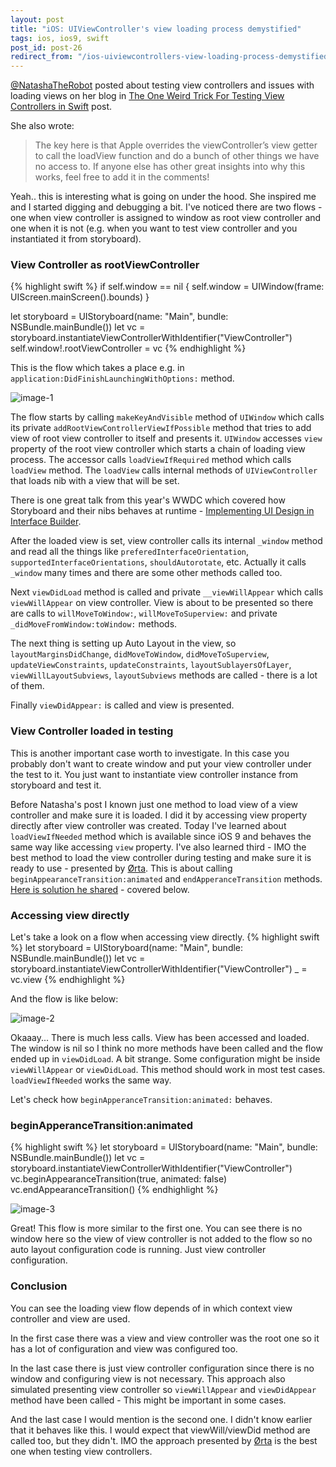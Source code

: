 ```yaml
---
layout: post
title: "iOS: UIViewController's view loading process demystified"
tags: ios, ios9, swift
post_id: post-26
redirect_from: "/ios-uiviewcontrollers-view-loading-process-demystified/"
---
```

[@NatashaTheRobot][natasha-twitter] posted about testing view controllers and
issues with loading views on her blog in
[The One Weird Trick For Testing View Controllers in Swift][natasha-post] post.

She also wrote:
> The key here is that Apple overrides the viewController’s view getter to call the loadView function and do a bunch of other things we have no access to. If anyone else has other great insights into why this works, feel free to add it in the comments!

Yeah.. this is interesting what is going on under the hood. She inspired me
and I started digging and debugging a bit. I've noticed there are two flows -
one when view controller is assigned to window as root view controller and one
when it is not (e.g. when you want to test view controller and you
  instantiated it from storyboard).

### View Controller as rootViewController
{% highlight swift %}
if self.window == nil {
    self.window = UIWindow(frame: UIScreen.mainScreen().bounds)
}

let storyboard = UIStoryboard(name: "Main", bundle: NSBundle.mainBundle())
let vc = storyboard.instantiateViewControllerWithIdentifier("ViewController")
self.window!.rootViewController = vc
{% endhighlight %}

This is the flow which takes a place e.g. in
`application:DidFinishLaunchingWithOptions:` method.

![image-1][img-1]

The flow starts by calling `makeKeyAndVisible` method of `UIWindow` which calls
its private `addRootViewControllerViewIfPossible` method that tries to add view
of root view controller to itself and presents it. `UIWindow` accesses `view` property
of the root view controller which starts a chain of loading view process.
The accessor calls `loadViewIfRequired` method which calls `loadView` method.
The `loadView` calls internal methods of `UIViewController` that loads nib with
a view that will be set.

There is one great talk from this year's WWDC which covered how Storyboard and
their nibs behaves at runtime - [Implementing UI Design in Interface Builder][wwdc-407].

After the loaded view is set, view controller calls its internal `_window` method
and read all the things like `preferedInterfaceOrientation`,
`supportedInterfaceOrientations`, `shouldAutorotate`, etc. Actually it calls
`_window` many times and there are some other methods called too.

Next `viewDidLoad` method is called and private `__viewWillAppear` which calls
`viewWillAppear` on view controller. View is about to be presented so there are
calls to `willMoveToWindow:`, `willMoveToSuperview:` and private
`_didMoveFromWindow:toWindow:` methods.

The next thing is setting up Auto Layout in the view, so `layoutMarginsDidChange`,
`didMoveToWindow`, `didMoveToSuperview`, `updateViewConstraints`,
`updateConstraints`, `layoutSublayersOfLayer`, `viewWillLayoutSubviews`, `layoutSubviews`
methods are called - there is a lot of them.

Finally `viewDidAppear:` is called and view is presented.

### View Controller loaded in testing
This is another important case worth to investigate. In this case you probably
don't want to create window and put your view controller under the test to it.
You just want to instantiate view controller instance from storyboard and test it.

Before Natasha's post I known just one method to load view of a view controller
and make sure it is loaded. I did it by accessing view property directly after
view controller was created. Today I've learned about `loadViewIfNeeded` method
which is available since iOS 9 and behaves the same way like accessing `view`
property. I've also learned third - IMO the best method to load the view controller
during testing and make sure it is ready to use - presented by [Ørta][orta-twitter].
This is about calling `beginAppearanceTransition:animated` and
`endApperanceTransition` methods. [Here is solution he shared][artsy-github] - covered
below.

### Accessing view directly
Let's take a look on a flow when accessing view directly.
{% highlight swift %}
let storyboard = UIStoryboard(name: "Main", bundle: NSBundle.mainBundle())
let vc = storyboard.instantiateViewControllerWithIdentifier("ViewController")
_ = vc.view
{% endhighlight %}

And the flow is like below:

![image-2][img-2]

Okaaay... There is much less calls. View has been accessed and loaded.
The window is nil so I think no more methods have been called and the flow
ended up in `viewDidLoad`. A bit strange. Some configuration might be inside
`viewWillAppear` or `viewDidLoad`. This method should work in most test cases.
`loadViewIfNeeded` works the same way.

Let's check how `beginApperanceTransition:animated:` behaves.

### beginApperanceTransition:animated
{% highlight swift %}
let storyboard = UIStoryboard(name: "Main", bundle: NSBundle.mainBundle())
let vc = storyboard.instantiateViewControllerWithIdentifier("ViewController")
vc.beginAppearanceTransition(true, animated: false)
vc.endAppearanceTransition()
{% endhighlight %}

![image-3][img-3]

Great! This flow is more similar to the first one. You can see there is no window
here so the view of view controller is not added to the flow so no auto layout
configuration code is running. Just view controller configuration.

### Conclusion
You can see the loading view flow depends of in which context view controller
and view are used.

In the first case there was a view and view controller was the root one so it
has a lot of configuration and view was configured too.

In the last case there is just view controller configuration since there is no
window and configuring view is not necessary. This approach also simulated
presenting view controller so `viewWillAppear` and `viewDidAppear` method have
been called - This might be important in some cases.

And the last case I would mention is the second one. I didn't know earlier
that it behaves like this. I would expect that viewWill/viewDid method are
called too, but they didn't. IMO the approach presented by [Ørta][orta-twitter]
is the best one when testing view controllers.

[natasha-twitter]: http://twitter.com/NatashaTheRobot
[natasha-post]: http://natashatherobot.com/ios-testing-view-controllers-swift/
[orta-twitter]: twitter.com/orta
[wwdc-407]: https://developer.apple.com/videos/wwdc/2015/?id=407
[artsy-github]: https://github.com/artsy/eigen/blob/master/Artsy_Tests/Extensions/UIViewController+PresentWithFrame.m#L20-L22

[img-1]: /uploads/{{page.post_id}}/1.png
[img-2]: /uploads/{{page.post_id}}/2.png
[img-3]: /uploads/{{page.post_id}}/3.png
